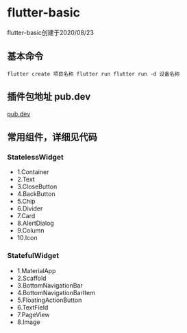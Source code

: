 # flutter-basic
flutter-basic创建于2020/08/23
## 基本命令

>
   `
   flutter create 项目名称
   flutter run
   flutter run -d 设备名称
   `

## 插件包地址 pub.dev

   [pub.dev](http://www.pub.dev)
    
## 常用组件，详细见代码

### StatelessWidget

>
   + 1.Container
   + 2.Text
   + 3.CloseButton
   + 4.BackButton
   + 5.Chip
   + 6.Divider
   + 7.Card
   + 8.AlertDialog
   + 9.Column
   + 10.Icon
   
   
### StatefulWidget

>
   + 1.MaterialApp
   + 2.Scaffold
   + 3.BottomNavigationBar
   + 4.BottomNavigationBarItem
   + 5.FloatingActionButton
   + 6.TextField
   + 7.PageView
   + 8.Image